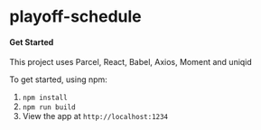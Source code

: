 # playoff-schedule

#### Get Started

This project uses Parcel, React, Babel, Axios, Moment and uniqid

To get started, using npm:

1. `npm install`
2. `npm run build`
3. View the app at `http://localhost:1234`
